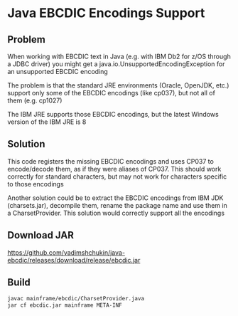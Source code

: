 # Java EBCDIC Encodings Support
## Problem
When working with EBCDIC text in Java (e.g. with IBM Db2 for z/OS through a JDBC driver) you might get a java.io.UnsupportedEncodingException for an unsupported EBCDIC encoding

The problem is that the standard JRE environments (Oracle, OpenJDK, etc.) support only some of the EBCDIC encodings (like cp037), but not all of them (e.g. cp1027)

The IBM JRE supports those EBCDIC encodings, but the latest Windows version of the IBM JRE is 8

## Solution
This code registers the missing EBCDIC encodings and uses CP037 to encode/decode them, as if they were aliases of CP037. This should work correctly for standard characters, but may not work for characters specific to those encodings

Another solution could be to extract the EBCDIC encodings from IBM JDK (charsets.jar), decompile them, rename the package name and use them in a CharsetProvider. This solution would correctly support all the encodings

## Download JAR
https://github.com/vadimshchukin/java-ebcdic/releases/download/release/ebcdic.jar

## Build
```bash
javac mainframe/ebcdic/CharsetProvider.java
jar cf ebcdic.jar mainframe META-INF
```

